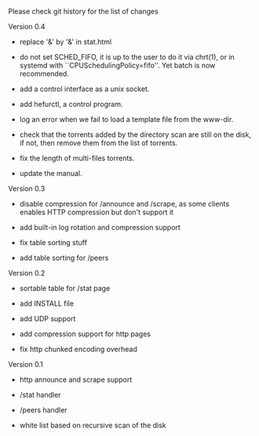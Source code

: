 Please check git history for the list of changes

Version 0.4

 * replace '&' by '&amp;' in stat.html

 * do not set SCHED_FIFO, it is up to the user to do it via chrt(1), or in
   systemd with ``CPUSchedulingPolicy=fifo''. Yet batch is now recommended.

 * add a control interface as a unix socket.

 * add hefurctl, a control program.

 * log an error when we fail to load a template file from the www-dir.

 * check that the torrents added by the directory scan are still on the disk,
   if not, then remove them from the list of torrents.

 * fix the length of multi-files torrents.

 * update the manual.

Version 0.3

 * disable compression for /announce and /scrape, as some clients enables
 HTTP compression but don't support it

 * add built-in log rotation and compression support

 * fix table sorting stuff

 * add table sorting for /peers

Version 0.2

 * sortable table for /stat page

 * add INSTALL file

 * add UDP support

 * add compression support for http pages

 * fix http chunked encoding overhead

Version 0.1

 * http announce and scrape support

 * /stat handler

 * /peers handler

 * white list based on recursive scan of the disk

